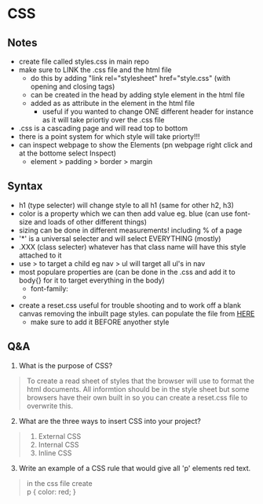 # CSS

## Notes

- create file called styles.css in main repo
- make sure to LINK the .css file and the html file
   - do this by adding "link rel="stylesheet" href="style.css" (with opening and closing tags)
   - can be created in the head by adding style element in the html file
   - added as as attribute in the element in the html file
      - useful if you wanted to change ONE different header for instance as it will take priortiy over the .css file
- .css is a cascading page and will read top to bottom
- there is a point system for which style will take priorty!!!
- can inspect webpage to show the Elements (pn webpage right click and at the bottome select Inspect)
   - element > padding > border > margin


## Syntax
- h1 (type selecter) will change style to all h1 (same for other h2, h3)
- color is a property which we can then add value eg. blue (can use font-size and loads of other different things)
- sizing can be done in different measurements! including % of a page
- '*' is a universal selecter and will select EVERYTHING (mostly)
- .XXX (class selecter) whatever has that class name will have this style attached to it
- use > to target a child eg nav > ul will target all ul's in nav
- most populare properties are (can be done in the .css and add it to body{} for it to target everything in the body)
  - font-family:
  - 
- create a reset.css useful for trouble shooting and to work off a blank canvas removing the inbuilt page styles. can populate the file from [HERE](https://meyerweb.com/eric/tools/css/reset/)
   - make sure to add it BEFORE anyother style


## Q&A
1. What is the purpose of CSS?
> To create a read sheet of styles that the browser will use to format the html documents. All informtion should be in the style sheet but some browsers have their own built in so you can create a reset.css file to overwrite this.
2. What are the three ways to insert CSS into your project?
> 1. External CSS
> 2. Internal CSS
> 3. Inline CSS
3. Write an example of a CSS rule that would give all 'p' elements red text.
> in the css file create  
p {
    color: red;
}